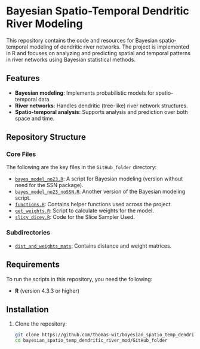 # Bayesian Spatio-Temporal Dendritic River Modeling

This repository contains the code and resources for Bayesian spatio-temporal modeling of dendritic river networks. The project is implemented in R and focuses on analyzing and predicting spatial and temporal patterns in river networks using Bayesian statistical methods.

## Features

- **Bayesian modeling**: Implements probabilistic models for spatio-temporal data.
- **River networks**: Handles dendritic (tree-like) river network structures.
- **Spatio-temporal analysis**: Supports analysis and prediction over both space and time.

## Repository Structure

### Core Files

The following are the key files in the `GitHub_folder` directory:

- [`bayes_model_no23.R`](https://github.com/thomas-wit/bayesian_spatio_temp_dendritic_river_mod/blob/main/GitHub_folder/bayes_model_no23.R): A script for Bayesian modeling (version without need for the SSN package).
- [`bayes_model_no23_noSSN.R`](https://github.com/thomas-wit/bayesian_spatio_temp_dendritic_river_mod/blob/main/GitHub_folder/bayes_model_no23_noSSN.R): Another version of the Bayesian modeling script.
- [`functions.R`](https://github.com/thomas-wit/bayesian_spatio_temp_dendritic_river_mod/blob/main/GitHub_folder/functions.R): Contains helper functions used across the project.
- [`get_weights.R`](https://github.com/thomas-wit/bayesian_spatio_temp_dendritic_river_mod/blob/main/GitHub_folder/get_weights.R): Script to calculate weights for the model.
- [`slicy_dicey.R`](https://github.com/thomas-wit/bayesian_spatio_temp_dendritic_river_mod/blob/main/GitHub_folder/slicy_dicey.R): Code for the Slice Sampler Used.

### Subdirectories

- [`dist_and_weights_mats`](https://github.com/thomas-wit/bayesian_spatio_temp_dendritic_river_mod/tree/main/GitHub_folder/dist_and_weights_mats): Contains distance and weight matrices.

## Requirements

To run the scripts in this repository, you need the following:

- **R** (version 4.3.3 or higher)

## Installation

1. Clone the repository:
   ```bash
   git clone https://github.com/thomas-wit/bayesian_spatio_temp_dendritic_river_mod.git
   cd bayesian_spatio_temp_dendritic_river_mod/GitHub_folder
